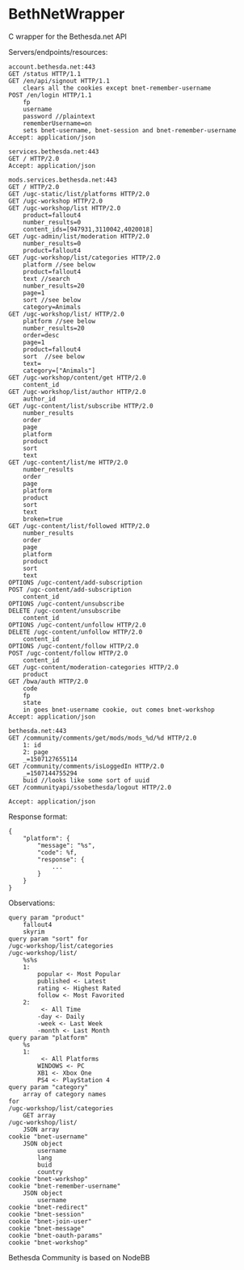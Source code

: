 # BethNetWrapper
C wrapper for the Bethesda.net API

Servers/endpoints/resources:

	account.bethesda.net:443
	GET /status HTTP/1.1
	GET /en/api/signout HTTP/1.1
		clears all the cookies except bnet-remember-username
	POST /en/login HTTP/1.1
		fp
		username
		password //plaintext
		rememberUsername=on
		sets bnet-username, bnet-session and bnet-remember-username
	Accept: application/json

	services.bethesda.net:443
	GET / HTTP/2.0
	Accept: application/json
	
	mods.services.bethesda.net:443
	GET / HTTP/2.0
	GET /ugc-static/list/platforms HTTP/2.0
	GET /ugc-workshop HTTP/2.0
	GET /ugc-workshop/list HTTP/2.0
		product=fallout4
		number_results=0
		content_ids=[947931,3110042,4020018]
	GET /ugc-admin/list/moderation HTTP/2.0
		number_results=0
		product=fallout4
	GET /ugc-workshop/list/categories HTTP/2.0
		platform //see below
		product=fallout4
		text //search
		number_results=20
		page=1
		sort //see below
		category=Animals
	GET /ugc-workshop/list/ HTTP/2.0
		platform //see below
		number_results=20
		order=desc
		page=1
		product=fallout4
		sort  //see below
		text=
		category=["Animals"]
	GET /ugc-workshop/content/get HTTP/2.0
		content_id
	GET /ugc-workshop/list/author HTTP/2.0
		author_id
	GET /ugc-content/list/subscribe HTTP/2.0
		number_results
		order
		page
		platform
		product
		sort
		text
	GET /ugc-content/list/me HTTP/2.0
		number_results
		order
		page
		platform
		product
		sort
		text
		broken=true
	GET /ugc-content/list/followed HTTP/2.0
		number_results
		order
		page
		platform
		product
		sort
		text
	OPTIONS /ugc-content/add-subscription
	POST /ugc-content/add-subscription
		content_id
	OPTIONS /ugc-content/unsubscribe
	DELETE /ugc-content/unsubscribe
		content_id
	OPTIONS /ugc-content/unfollow HTTP/2.0
	DELETE /ugc-content/unfollow HTTP/2.0
		content_id
	OPTIONS /ugc-content/follow HTTP/2.0
	POST /ugc-content/follow HTTP/2.0
		content_id
	GET /ugc-content/moderation-categories HTTP/2.0
		product
	GET /bwa/auth HTTP/2.0
		code
		fp
		state
		in goes bnet-username cookie, out comes bnet-workshop
	Accept: application/json

	bethesda.net:443
	GET /community/comments/get/mods/mods_%d/%d HTTP/2.0
		1: id
		2: page
		_=1507127655114
	GET /community/comments/isLoggedIn HTTP/2.0
		_=1507144755294
		buid //looks like some sort of uuid
	GET /communityapi/ssobethesda/logout HTTP/2.0
		
	Accept: application/json
	
Response format:

	{
		"platform": {
			"message": "%s",
			"code": %f,
			"response": {
				...
			}
		}
	}

Observations:

	query param "product"
		fallout4
		skyrim
	query param "sort" for
	/ugc-workshop/list/categories
	/ugc-workshop/list/
		%s%s
		1:
			popular <- Most Popular
			published <- Latest
			rating <- Highest Rated
			follow <- Most Favorited
		2:
			 <- All Time
			-day <- Daily
			-week <- Last Week
			-month <- Last Month
	query param "platform"
		%s
		1:
			 <- All Platforms
			WINDOWS <- PC
			XB1 <- Xbox One
			PS4 <- PlayStation 4
	query param "category"
		array of category names
	for
	/ugc-workshop/list/categories
		GET array
	/ugc-workshop/list/
		JSON array
	cookie "bnet-username"
		JSON object
			username
			lang
			buid
			country
	cookie "bnet-workshop"		
	cookie "bnet-remember-username"
		JSON object
			username
	cookie "bnet-redirect"
	cookie "bnet-session"
	cookie "bnet-join-user"
	cookie "bnet-message"
	cookie "bnet-oauth-params"
	cookie "bnet-workshop"

Bethesda Community is based on NodeBB
